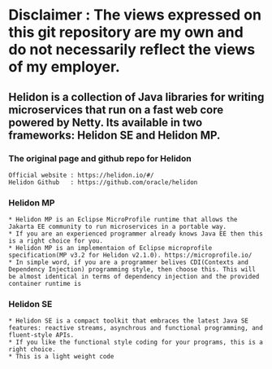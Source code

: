 # Disclaimer : The views expressed on this git repository are my own and do not necessarily reflect the views of my employer.

## Helidon is a collection of Java libraries for writing microservices that run on a fast web core powered by Netty. Its available in two frameworks: Helidon SE and Helidon MP.

### The original page and github repo for Helidon

    Official website : https://helidon.io/#/ 
    Helidon Github   : https://github.com/oracle/helidon

### Helidon MP

    * Helidon MP is an Eclipse MicroProfile runtime that allows the Jakarta EE community to run microservices in a portable way.
    * If you are an experienced programmer already knows Java EE then this is a right choice for you.
    * Helidon MP is an implementaion of Eclipse microprofile specification(MP v3.2 for Helidon v2.1.0). https://microprofile.io/
    * In simple word, if you are a programmer belives CDI(Contexts and Dependency Injection) programming style, then choose this. This will be almost identical in terms of dependency injection and the provided container runtime is 

### Helidon SE

    * Helidon SE is a compact toolkit that embraces the latest Java SE features: reactive streams, asynchrous and functional programming, and fluent-style APIs.
    * If you like the functional style coding for your programs, this is a right choice.
    * This is a light weight code